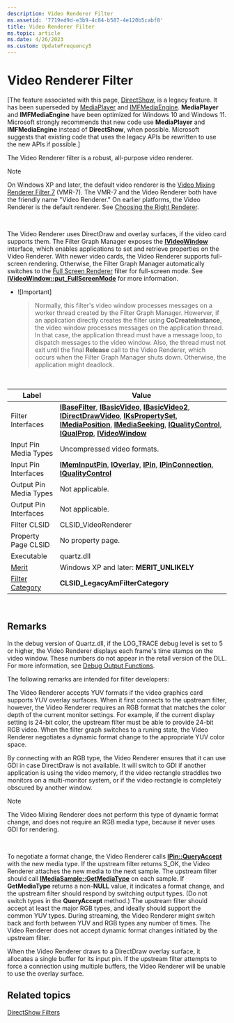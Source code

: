 ```yaml
---
description: Video Renderer Filter
ms.assetid: '7719ed9d-e3b9-4c84-b587-4e120b5cabf8'
title: Video Renderer Filter
ms.topic: article
ms.date: 4/26/2023
ms.custom: UpdateFrequency5
---
```


# Video Renderer Filter

\[The feature associated with this page, [DirectShow](/windows/win32/directshow/directshow), is a legacy feature. It has been superseded by [MediaPlayer](/uwp/api/Windows.Media.Playback.MediaPlayer) and [IMFMediaEngine](/windows/win32/api/mfmediaengine/nn-mfmediaengine-imfmediaengine). **MediaPlayer** and **IMFMediaEngine** have been optimized for Windows 10 and Windows 11. Microsoft strongly recommends that new code use **MediaPlayer** and **IMFMediaEngine** instead of **DirectShow**, when possible. Microsoft suggests that existing code that uses the legacy APIs be rewritten to use the new APIs if possible.\]

The Video Renderer filter is a robust, all-purpose video renderer.

> [!Note]  
> On Windows XP and later, the default video renderer is the [Video Mixing Renderer Filter 7](video-mixing-renderer-filter-7.md) (VMR-7). The VMR-7 and the Video Renderer both have the friendly name "Video Renderer." On earlier platforms, the Video Renderer is the default renderer. See [Choosing the Right Renderer](choosing-the-right-renderer.md).

 

The Video Renderer uses DirectDraw and overlay surfaces, if the video card supports them. The Filter Graph Manager exposes the [**IVideoWindow**](/windows/desktop/api/Control/nn-control-ivideowindow) interface, which enables applications to set and retrieve properties on the Video Renderer. With newer video cards, the Video Renderer supports full-screen rendering. Otherwise, the Filter Graph Manager automatically switches to the [Full Screen Renderer](full-screen-renderer-filter.md) filter for full-screen mode. See [**IVideoWindow::put\_FullScreenMode**](/windows/desktop/api/Control/nf-control-ivideowindow-put_fullscreenmode) for more information.

-   ![Important]  
    > Normally, this filter's video window processes messages on a worker thread created by the Filter Graph Manager. Howerver, if an application directly creates the filter using **CoCreateInstance**, the video window processes messages on the application thread. In that case, the application thread must have a message loop, to dispatch messages to the video window. Also, the thread must not exit until the final **Release** call to the Video Renderer, which occurs when the Filter Graph Manager shuts down. Otherwise, the application might deadlock.

     



| Label | Value |
|------------------------------------------|----------------------------------------------------------------------------------------------------------------------------------------------------------------------------------------------------------------------------------------------------------------------------------------------------------------------------------------------------------------------------------------------------------|
| Filter Interfaces                        | [**IBaseFilter**](/windows/desktop/api/Strmif/nn-strmif-ibasefilter), [**IBasicVideo**](/windows/desktop/api/Control/nn-control-ibasicvideo), [**IBasicVideo2**](/windows/desktop/api/Control/nn-control-ibasicvideo2), [**IDirectDrawVideo**](/previous-versions/windows/desktop/api/Amvideo/nn-amvideo-idirectdrawvideo), [**IKsPropertySet**](ikspropertyset.md), [**IMediaPosition**](/windows/desktop/api/Control/nn-control-imediaposition), [**IMediaSeeking**](/windows/desktop/api/Strmif/nn-strmif-imediaseeking), [**IQualityControl**](/windows/desktop/api/Strmif/nn-strmif-iqualitycontrol), [**IQualProp**](/previous-versions/windows/desktop/api/Amvideo/nn-amvideo-iqualprop), [**IVideoWindow**](/windows/desktop/api/Control/nn-control-ivideowindow) |
| Input Pin Media Types                    | Uncompressed video formats.                                                                                                                                                                                                                                                                                                                                                                              |
| Input Pin Interfaces                     | [**IMemInputPin**](/windows/desktop/api/Strmif/nn-strmif-imeminputpin), [**IOverlay**](/windows/desktop/api/Strmif/nn-strmif-ioverlay), [**IPin**](/windows/desktop/api/Strmif/nn-strmif-ipin), [**IPinConnection**](/windows/desktop/api/Strmif/nn-strmif-ipinconnection), [**IQualityControl**](/windows/desktop/api/Strmif/nn-strmif-iqualitycontrol)                                                                                                                                                                                                                           |
| Output Pin Media Types                   | Not applicable.                                                                                                                                                                                                                                                                                                                                                                                          |
| Output Pin Interfaces                    | Not applicable.                                                                                                                                                                                                                                                                                                                                                                                          |
| Filter CLSID                             | CLSID\_VideoRenderer                                                                                                                                                                                                                                                                                                                                                                                     |
| Property Page CLSID                      | No property page.                                                                                                                                                                                                                                                                                                                                                                                        |
| Executable                               | quartz.dll                                                                                                                                                                                                                                                                                                                                                                                               |
| [Merit](merit.md)                       | Windows XP and later: **MERIT\_UNLIKELY**                                                                                                                                                                                                                                                                                                                                                                |
| [Filter Category](filter-categories.md) | **CLSID\_LegacyAmFilterCategory**                                                                                                                                                                                                                                                                                                                                                                        |



 

## Remarks

In the debug version of Quartz.dll, if the LOG\_TRACE debug level is set to 5 or higher, the Video Renderer displays each frame's time stamps on the video window. These numbers do not appear in the retail version of the DLL. For more information, see [Debug Output Functions](debug-output-functions.md).

The following remarks are intended for filter developers:

The Video Renderer accepts YUV formats if the video graphics card supports YUV overlay surfaces. When it first connects to the upstream filter, however, the Video Renderer requires an RGB format that matches the color depth of the current monitor settings. For example, if the current display setting is 24-bit color, the upstream filter must be able to provide 24-bit RGB video. When the filter graph switches to a runing state, the Video Renderer negotiates a dynamic format change to the appropriate YUV color space.

By connecting with an RGB type, the Video Renderer ensures that it can use GDI in case DirectDraw is not available. It will switch to GDI if another application is using the video memory, if the video rectangle straddles two monitors on a multi-monitor system, or if the video rectangle is completely obscured by another window.

> [!Note]  
> The Video Mixing Renderer does not perform this type of dynamic format change, and does not require an RGB media type, because it never uses GDI for rendering.

 

To negotiate a format change, the Video Renderer calls [**IPin::QueryAccept**](/windows/desktop/api/Strmif/nf-strmif-ipin-queryaccept) with the new media type. If the upstream filter returns S\_OK, the Video Renderer attaches the new media to the next sample. The upstream filter should call [**IMediaSample::GetMediaType**](/windows/desktop/api/Strmif/nf-strmif-imediasample-getmediatype) on each sample. If **GetMediaType** returns a non-**NULL** value, it indicates a format change, and the upstream filter should respond by switching output types. (Do not switch types in the **QueryAccept** method.) The upstream filter should accept at least the major RGB types, and ideally should support the common YUV types. During streaming, the Video Renderer might switch back and forth between YUV and RGB types any number of times. The Video Renderer does not accept dynamic format changes initiated by the upstream filter.

When the Video Renderer draws to a DirectDraw overlay surface, it allocates a single buffer for its input pin. If the upstream filter attempts to force a connection using multiple buffers, the Video Renderer will be unable to use the overlay surface.

## Related topics

<dl> <dt>

[DirectShow Filters](directshow-filters.md)
</dt> </dl>

 

 



